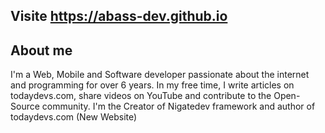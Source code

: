 ## Visite https://abass-dev.github.io
## About me
I'm a Web, Mobile and Software developer passionate about the internet and programming for over 6 years. In my free time, I write articles on todaydevs.com, share videos on YouTube and contribute to the Open-Source community. I'm the Creator of Nigatedev framework and author of todaydevs.com (New Website)